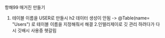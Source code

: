 항해99 매거진 만들기
1. 테이블 이름을 USER로 만들시 h2 데이터 생성이 안됨 -> @Table(name= "Users") 로 테이블 이름을 지정해줘서 해결
2.인텔리제이로 깃 관리 하려다가 다시 깃배시 사용중 헷갈림
